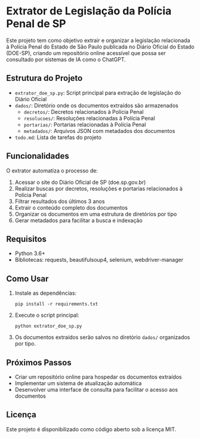 # Extrator de Legislação da Polícia Penal de SP

Este projeto tem como objetivo extrair e organizar a legislação relacionada à Polícia Penal do Estado de São Paulo publicada no Diário Oficial do Estado (DOE-SP), criando um repositório online acessível que possa ser consultado por sistemas de IA como o ChatGPT.

## Estrutura do Projeto

- `extrator_doe_sp.py`: Script principal para extração de legislação do Diário Oficial
- `dados/`: Diretório onde os documentos extraídos são armazenados
  - `decretos/`: Decretos relacionados à Polícia Penal
  - `resolucoes/`: Resoluções relacionadas à Polícia Penal
  - `portarias/`: Portarias relacionadas à Polícia Penal
  - `metadados/`: Arquivos JSON com metadados dos documentos
- `todo.md`: Lista de tarefas do projeto

## Funcionalidades

O extrator automatiza o processo de:

1. Acessar o site do Diário Oficial de SP (doe.sp.gov.br)
2. Realizar buscas por decretos, resoluções e portarias relacionados à Polícia Penal
3. Filtrar resultados dos últimos 3 anos
4. Extrair o conteúdo completo dos documentos
5. Organizar os documentos em uma estrutura de diretórios por tipo
6. Gerar metadados para facilitar a busca e indexação

## Requisitos

- Python 3.6+
- Bibliotecas: requests, beautifulsoup4, selenium, webdriver-manager

## Como Usar

1. Instale as dependências:
   ```
   pip install -r requirements.txt
   ```

2. Execute o script principal:
   ```
   python extrator_doe_sp.py
   ```

3. Os documentos extraídos serão salvos no diretório `dados/` organizados por tipo.

## Próximos Passos

- Criar um repositório online para hospedar os documentos extraídos
- Implementar um sistema de atualização automática
- Desenvolver uma interface de consulta para facilitar o acesso aos documentos

## Licença

Este projeto é disponibilizado como código aberto sob a licença MIT.
